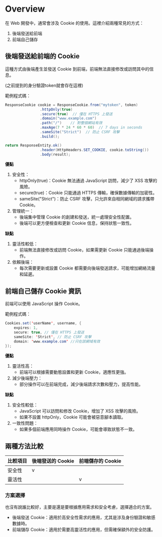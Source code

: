# Overview

在 Web 開發中，通常會涉及 Cookie 的使用。這裡介紹兩種常見的方式：

1. 後端發送給前端
2. 前端自己儲存

## 後端發送給前端的 Cookie

這種方式由後端產生並發送 Cookie 到前端，前端無法直接修改或訪問其中的信息。

(之前提到的身分驗證token就會存在這裡)

範例程式碼：
```java
ResponseCookie cookie = ResponseCookie.from("mytoken", token)
                .httpOnly(true)
                .secure(true)  // 僅在 HTTPS 上發送
                .domain("www.example.com")
                .path("/")    // 對整個網站有效
                .maxAge(7 * 24 * 60 * 60)  // 7 days in seconds
                .sameSite("Strict")  // 防止 CSRF 攻擊
                .build();

return ResponseEntity.ok()
                .header(HttpHeaders.SET_COOKIE, cookie.toString())
                .body(result);

```
**優點**
1. 安全性：
	- httpOnly(true)：Cookie 無法通過 JavaScript 訪問，減少了 XSS 攻擊的風險。
	- secure(true)：Cookie 只能通過 HTTPS 傳輸，確保數據傳輸的加密性。
	- sameSite("Strict")：防止 CSRF 攻擊，只允許來自相同網域的請求攜帶 Cookie。
2. 管理統一：
	- 後端集中管理 Cookie 的創建和發送，統一處理安全性配置。
	- 後端可以更方便檢查和更新 Cookie 信息，保持狀態一致性。
 
**缺點**
1. 靈活性較低：
	- 前端無法直接修改或訪問 Cookie，如果需更新 Cookie 只能通過後端操作。
2. 依賴後端：
	- 每次需要更新或設置 Cookie 都需要向後端發送請求，可能增加網絡流量和延遲。
 
## 前端自己儲存 Cookie 資訊

前端可以使用 JavaScript 操作 Cookie。

範例程式碼：
```java
Cookies.set('userName', username, { 
    expires: 1, 
    secure: true, // 僅在 HTTPS 上發送
    sameSite: 'Strict', // 防止 CSRF 攻擊
    domain: 'www.example.com' //只在該網域有效
});
```
**優點**
1. 靈活性高：
	- 前端可以根據需要動態設置和更新 Cookie，適應性更強。
2. 減少後端壓力：
	- 部分操作可以在前端完成，減少後端請求次數和壓力，提高性能。
 
**缺點**
1. 安全性較低：
	- JavaScript 可以訪問和修改 Cookie，增加了 XSS 攻擊的風險。
	- 如果不設置 httpOnly，Cookie 可能會被惡意腳本讀取。
2. 一致性問題：
	- 如果多個前端應用同時操作 Cookie，可能會導致狀態不一致。
 
## 兩種方法比較

| 比較項目	| 後端發送的 Cookie	| 前端儲存的 Cookie	|
| --------- | ----------------- | ----------------- |
| 安全性		| v					| 					|
| 靈活性		| 					| v					|

### 方案選擇

也沒有說誰比較好，主要是還是要根據應用需求和安全考慮，選擇適合的方案。

 - 後端發送 Cookie：適用於高安全性需求的應用，尤其是涉及身份驗證和敏感數據時。
 - 前端儲存 Cookie：適用於需要高靈活性的應用，但需確保額外的安全防護。
 
 



